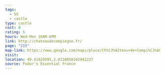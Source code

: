 ```yaml
---
tags:
  - 5S
  - castle
type: castle
cost: 8
rating: 5
hours: Wed-Mon 10AM-6PM
link: http://chateaudecompiegne.fr/
page: "215"
map-link: https://www.google.com/maps/place/Ch%C3%A2teau+de+Compi%C3%A8gne/@49.4192955,2.8263089,17z/data=!3m1!4b1!4m6!3m5!1s0x47e7d68744179c0b:0xa1b3c776ffb2387d!8m2!3d49.4192921!4d2.8311798!16s%2Fg%2F1ptyvzkc_?entry=ttu&g_ep=EgoyMDI0MDkwNC4wIKXMDSoASAFQAw%3D%3D
visit: 
location: 49.41929595,2.8318058192942237
source: Fodor's Essential France
---
```


